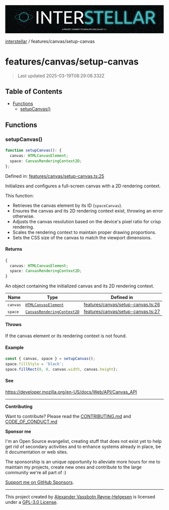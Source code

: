 <div><img alt="SPECCER logo" src="https://raw.githubusercontent.com/phun-ky/interstellar/main/public/interstellar-header.png" style="max-height:120px;"/></div>

[interstellar](../../README.md) / features/canvas/setup-canvas

# features/canvas/setup-canvas

> Last updated 2025-03-19T08:29:08.332Z

## Table of Contents

- [Functions](#functions)
  - [setupCanvas()](#setupcanvas)

## Functions

### setupCanvas()

```ts
function setupCanvas(): {
  canvas: HTMLCanvasElement;
  space: CanvasRenderingContext2D;
};
```

Defined in:
[features/canvas/setup-canvas.ts:25](https://github.com/phun-ky/interstellar/blob/main/src/features/canvas/setup-canvas.ts#L25)

Initializes and configures a full-screen canvas with a 2D rendering context.

This function:

- Retrieves the canvas element by its ID (`spaceCanvas`).
- Ensures the canvas and its 2D rendering context exist, throwing an error
  otherwise.
- Adjusts the canvas resolution based on the device's pixel ratio for crisp
  rendering.
- Scales the rendering context to maintain proper drawing proportions.
- Sets the CSS size of the canvas to match the viewport dimensions.

#### Returns

```ts
{
  canvas: HTMLCanvasElement;
  space: CanvasRenderingContext2D;
}
```

An object containing the initialized canvas and its 2D rendering context.

| Name     | Type                                                                                              | Defined in                                                                                                                      |
| -------- | ------------------------------------------------------------------------------------------------- | ------------------------------------------------------------------------------------------------------------------------------- |
| `canvas` | [`HTMLCanvasElement`](https://developer.mozilla.org/docs/Web/API/HTMLCanvasElement)               | [features/canvas/setup-canvas.ts:26](https://github.com/phun-ky/interstellar/blob/main/src/features/canvas/setup-canvas.ts#L26) |
| `space`  | [`CanvasRenderingContext2D`](https://developer.mozilla.org/docs/Web/API/CanvasRenderingContext2D) | [features/canvas/setup-canvas.ts:27](https://github.com/phun-ky/interstellar/blob/main/src/features/canvas/setup-canvas.ts#L27) |

#### Throws

If the canvas element or its rendering context is not found.

#### Example

```ts
const { canvas, space } = setupCanvas();
space.fillStyle = 'black';
space.fillRect(0, 0, canvas.width, canvas.height);
```

#### See

<https://developer.mozilla.org/en-US/docs/Web/API/Canvas_API>

---

**Contributing**

Want to contribute? Please read the
[CONTRIBUTING.md](https://github.com/phun-ky/interstellar/blob/main/CONTRIBUTING.md)
and
[CODE_OF_CONDUCT.md](https://github.com/phun-ky/interstellar/blob/main/CODE_OF_CONDUCT.md)

**Sponsor me**

I'm an Open Source evangelist, creating stuff that does not exist yet to help
get rid of secondary activities and to enhance systems already in place, be it
documentation or web sites.

The sponsorship is an unique opportunity to alleviate more hours for me to
maintain my projects, create new ones and contribute to the large community
we're all part of :)

[Support me on GitHub Sponsors](https://github.com/sponsors/phun-ky).

---

This project created by [Alexander Vassbotn Røyne-Helgesen](http://phun-ky.net)
is licensed under a
[GPL-3.0 License](https://choosealicense.com/licenses/gpl-3.0/).
